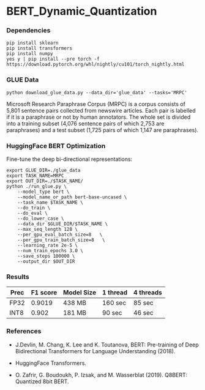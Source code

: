 # BERT_Dynamic_Quantization

### Dependencies
```
pip install sklearn
pip install transformers
pip install numpy
yes y | pip install --pre torch -f https://download.pytorch.org/whl/nightly/cu101/torch_nightly.html
```

### GLUE Data
```
python download_glue_data.py --data_dir='glue_data' --tasks='MRPC'
```
Microsoft Research Paraphrase Corpus (MRPC) is a corpus consists of 5,801 sentence pairs collected from newswire articles. Each pair is labelled if it is a paraphrase or not by human annotators. The whole set is divided into a training subset (4,076 sentence pairs of which 2,753 are paraphrases) and a test subset (1,725 pairs of which 1,147 are paraphrases).

### HuggingFace BERT Optimization
Fine-tune the deep bi-directional representations:
```
export GLUE_DIR=./glue_data
export TASK_NAME=MRPC
export OUT_DIR=./$TASK_NAME/
python ./run_glue.py \
    --model_type bert \
    --model_name_or_path bert-base-uncased \
    --task_name $TASK_NAME \
    --do_train \
    --do_eval \
    --do_lower_case \
    --data_dir $GLUE_DIR/$TASK_NAME \
    --max_seq_length 128 \
    --per_gpu_eval_batch_size=8   \
    --per_gpu_train_batch_size=8   \
    --learning_rate 2e-5 \
    --num_train_epochs 3.0 \
    --save_steps 100000 \
    --output_dir $OUT_DIR
```

### Results
Prec | F1 score | Model Size | 1 thread | 4 threads
-----|----------|------------|----------|----------
FP32 | 0.9019 | 438 MB   | 160 sec | 85 sec
INT8 | 0.902 | 181 MB   |  90 sec | 46 sec

### References

* J.Devlin, M. Chang, K. Lee and K. Toutanova, BERT: Pre-training of Deep Bidirectional Transformers for Language Understanding (2018).

* HuggingFace Transformers.

* O. Zafrir, G. Boudoukh, P. Izsak, and M. Wasserblat (2019). Q8BERT: Quantized 8bit BERT.
